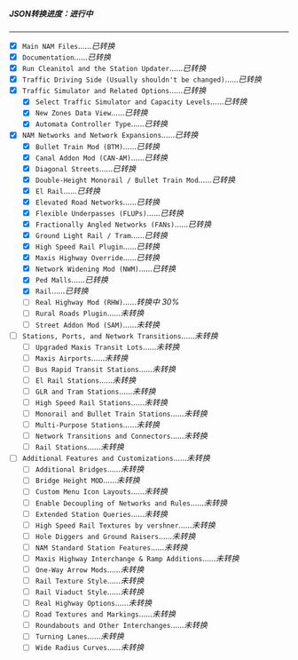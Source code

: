 ##### JSON转换进度：*进行中*
---------------------------
- [X] `Main NAM Files`……*已转换*
- [X] `Documentation`……*已转换*
- [X] `Run Cleanitol and the Station Updater`……*已转换*
- [X] `Traffic Driving Side (Usually shouldn't be changed)`……*已转换*
- [X] `Traffic Simulator and Related Options`……*已转换*
  - [X] `Select Traffic Simulator and Capacity Levels`……*已转换*
  - [X] `New Zones Data View`……*已转换*
  - [X] `Automata Controller Type`……*已转换*
- [X] `NAM Networks and Network Expansions`……*已转换*
  - [X] `Bullet Train Mod (BTM)`……*已转换*
  - [X] `Canal Addon Mod (CAN-AM)`……*已转换*
  - [X] `Diagonal Streets`……*已转换*
  - [X] `Double-Height Monorail / Bullet Train Mod`……*已转换*
  - [X] `El Rail`……*已转换*
  - [X] `Elevated Road Networks`……*已转换*
  - [X] `Flexible Underpasses (FLUPs)`……*已转换*
  - [X] `Fractionally Angled Networks (FANs)`……*已转换*
  - [X] `Ground Light Rail / Tram`……*已转换*
  - [X] `High Speed Rail Plugin`……*已转换*
  - [X] `Maxis Highway Override`……*已转换*
  - [X] `Network Widening Mod (NWM)`……*已转换*
  - [X] `Ped Malls`……*已转换*
  - [X] `Rail`……*已转换*
  - [ ] `Real Highway Mod (RHW)`……*转换中 30%*
  - [ ] `Rural Roads Plugin`……*未转换*
  - [ ] `Street Addon Mod (SAM)`……*未转换*
- [ ] `Stations, Ports, and Network Transitions`……*未转换*
  - [ ] `Upgraded Maxis Transit Lots`……*未转换*
  - [ ] `Maxis Airports`……*未转换*
  - [ ] `Bus Rapid Transit Stations`……*未转换*
  - [ ] `El Rail Stations`……*未转换*
  - [ ] `GLR and Tram Stations`……*未转换*
  - [ ] `High Speed Rail Stations`……*未转换*
  - [ ] `Monorail and Bullet Train Stations`……*未转换*
  - [ ] `Multi-Purpose Stations`……*未转换*
  - [ ] `Network Transitions and Connectors`……*未转换*
  - [ ] `Rail Stations`……*未转换*
- [ ] `Additional Features and Customizations`……*未转换*
  - [ ] `Additional Bridges`……*未转换*
  - [ ] `Bridge Height MOD`……*未转换*
  - [ ] `Custom Menu Icon Layouts`……*未转换*
  - [ ] `Enable Decoupling of Networks and Rules`……*未转换*
  - [ ] `Extended Station Queries`……*未转换*
  - [ ] `High Speed Rail Textures by vershner`……*未转换*
  - [ ] `Hole Diggers and Ground Raisers`……*未转换*
  - [ ] `NAM Standard Station Features`……*未转换*
  - [ ] `Maxis Highway Interchange & Ramp Additions`……*未转换*
  - [ ] `One-Way Arrow Mods`……*未转换*
  - [ ] `Rail Texture Style`……*未转换*
  - [ ] `Rail Viaduct Style`……*未转换*
  - [ ] `Real Highway Options`……*未转换*
  - [ ] `Road Textures and Markings`……*未转换*
  - [ ] `Roundabouts and Other Interchanges`……*未转换*
  - [ ] `Turning Lanes`……*未转换*
  - [ ] `Wide Radius Curves`……*未转换*